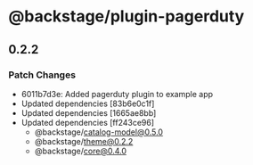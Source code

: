 # @backstage/plugin-pagerduty

## 0.2.2

### Patch Changes

- 6011b7d3e: Added pagerduty plugin to example app
- Updated dependencies [83b6e0c1f]
- Updated dependencies [1665ae8bb]
- Updated dependencies [ff243ce96]
  - @backstage/catalog-model@0.5.0
  - @backstage/theme@0.2.2
  - @backstage/core@0.4.0
